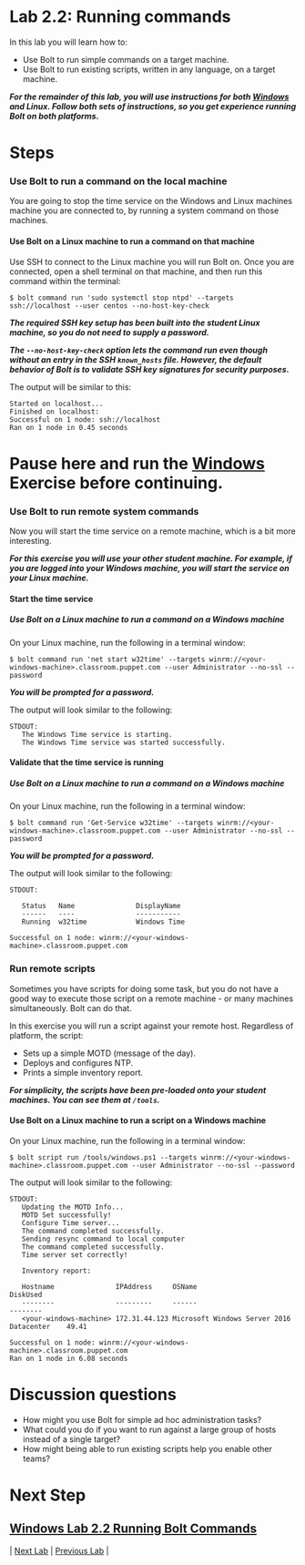 # Lab 2.2: Running commands

In this lab you will learn how to:

* Use Bolt to run simple commands on a target machine.
* Use Bolt to run existing scripts, written in any language, on a target machine.

**_For the remainder of this lab, you will use instructions for both [Windows](../../Windows/lab-2.2-Running-Bolt-Commands) and Linux. Follow both sets of instructions, so you get experience running Bolt on both platforms._**

# Steps

### Use Bolt to run a command on the local machine

You are going to stop the time service on the Windows and Linux machines machine you are connected to, by running a system command on those machines.

#### Use Bolt on a Linux machine to run a command on that machine

Use SSH to connect to the Linux machine you will run Bolt on. Once you are connected, open a shell terminal on that machine, and then run this command within the terminal:

```$ bolt command run 'sudo systemctl stop ntpd' --targets ssh://localhost --user centos --no-host-key-check```

**_The required SSH key setup has been built into the student Linux machine, so you do not need to supply a password._**

**_The `--no-host-key-check` option lets the command run even though without an entry in the SSH `known_hosts` file. However, the default behavior of Bolt is to validate SSH key signatures for security purposes._**

The output will be similar to this:

```
Started on localhost...
Finished on localhost:
Successful on 1 node: ssh://localhost
Ran on 1 node in 0.45 seconds
```

# Pause here and run the [Windows](../../Windows/lab-2.2-Running-Bolt-Commands) Exercise before continuing.

### Use Bolt to run remote system commands

Now you will start the time service on a remote machine, which is a bit more interesting.

**_For this exercise you will use your *other* student machine. For example, if you are logged into your Windows machine, you will start the service on your Linux machine._**

#### Start the time service

##### Use Bolt on a Linux machine to run a command on a Windows machine

On your Linux machine, run the following in a terminal window:

```$ bolt command run 'net start w32time' --targets winrm://<your-windows-machine>.classroom.puppet.com --user Administrator --no-ssl --password```

**_You will be prompted for a password._**

The output will look similar to the following:

```
STDOUT:
   The Windows Time service is starting.
   The Windows Time service was started successfully.
```

#### Validate that the time service is running

##### Use Bolt on a Linux machine to run a command on a Windows machine

On your Linux machine, run the following in a terminal window:

```$ bolt command run 'Get-Service w32time' --targets winrm://<your-windows-machine>.classroom.puppet.com --user Administrator --no-ssl --password```

**_You will be prompted for a password._**

The output will look similar to the following:

```
STDOUT:

   Status   Name               DisplayName
   ------   ----               -----------
   Running  w32time            Windows Time

Successful on 1 node: winrm://<your-windows-machine>.classroom.puppet.com
```

### Run remote scripts

Sometimes you have scripts for doing some task, but you do not have a good way to execute those script on a remote machine - or many machines simultaneously. Bolt can do that.

In this exercise you will run a script against your remote host. Regardless of platform, the script:

* Sets up a simple MOTD (message of the day).
* Deploys and configures NTP.
* Prints a simple inventory report.

**_For simplicity, the scripts have been pre-loaded onto your student machines. You can see them at `/tools`._**

#### Use Bolt on a Linux machine to run a script on a Windows machine

On your Linux machine, run the following in a terminal window:

```$ bolt script run /tools/windows.ps1 --targets winrm://<your-windows-machine>.classroom.puppet.com --user Administrator --no-ssl --password```

The output will look similar to the following:

```
STDOUT:
   Updating the MOTD Info...
   MOTD Set successfully!
   Configure Time server...
   The command completed successfully.
   Sending resync command to local computer
   The command completed successfully.
   Time server set correctly!

   Inventory report:

   Hostname               IPAddress     OSName                                   DiskUsed
   --------               ---------     ------                                   --------
   <your-windows-machine> 172.31.44.123 Microsoft Windows Server 2016 Datacenter    49.41

Successful on 1 node: winrm://<your-windows-machine>.classroom.puppet.com
Ran on 1 node in 6.08 seconds
```

# Discussion questions

* How might you use Bolt for simple ad hoc administration tasks?
* What could you do if you want to run against a large group of hosts instead of a single target?
* How might being able to run existing scripts help you enable other teams?

Next Step
======

[Windows Lab 2.2 Running Bolt Commands](../../Windows/lab-2.2-Running-Bolt-Commands)
---

|  [Next Lab](../lab-5.1-Puppet-Agent-deployment)  |  [Previous Lab](../lab-2.1-Install-Puppet-Bolt)  |
